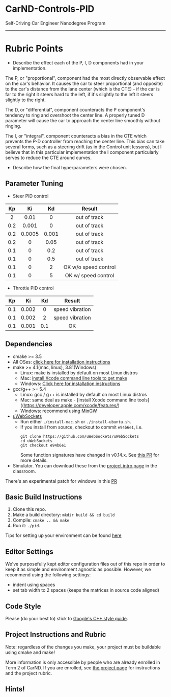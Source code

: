 # CarND-Controls-PID
Self-Driving Car Engineer Nanodegree Program

---

# Rubric Points

- Describe the effect each of the P, I, D components had in your implementation.

The P, or "proportional", component had the most directly observable effect on the car's behavior. It causes the car to steer proportional (and opposite) to the car's distance from the lane center (which is the CTE) - if the car is far to the right it steers hard to the left, if it's slightly to the left it steers slightly to the right.

The D, or "differential", component counteracts the P component's tendency to ring and overshoot the center line. A properly tuned D parameter will cause the car to approach the center line smoothly without ringing.

The I, or "integral", component counteracts a bias in the CTE which prevents the P-D controller from reaching the center line. This bias can take several forms, such as a steering drift (as in the Control unit lessons), but I believe that in this particular implementation the I component particularly serves to reduce the CTE around curves.

- Describe how the final hyperparameters were chosen.

## Parameter Tuning

- Steer PID control

| Kp  | Ki  | Kd  | Result |
|:---:|:---:|:---:|:------:|
|2    |0.01 |  0  | out of track |
|0.2  |0.001|  0  | out of track |
|0.2  |0.0005|0.001| out of track |
|0.2  |0    |0.05 | out of track |    
|0.1  |0    | 0.2 | out of track |
|0.1  |0    | 0.5 | out of track |
|0.1  |0    | 2   | OK w/o speed control|
|0.1  |0    | 5   | OK w/ speed control|

- Throttle PID control

| Kp  | Ki  | Kd  | Result |
|:---:|:---:|:---:|:------:|
|0.1  |0.002| 0   | speed vibration |
|0.1  |0.002| 2   | speed vibration |
|0.1  |0.001| 0.1 | OK     |



## Dependencies

* cmake >= 3.5
 * All OSes: [click here for installation instructions](https://cmake.org/install/)
* make >= 4.1(mac, linux), 3.81(Windows)
  * Linux: make is installed by default on most Linux distros
  * Mac: [install Xcode command line tools to get make](https://developer.apple.com/xcode/features/)
  * Windows: [Click here for installation instructions](http://gnuwin32.sourceforge.net/packages/make.htm)
* gcc/g++ >= 5.4
  * Linux: gcc / g++ is installed by default on most Linux distros
  * Mac: same deal as make - [install Xcode command line tools]((https://developer.apple.com/xcode/features/)
  * Windows: recommend using [MinGW](http://www.mingw.org/)
* [uWebSockets](https://github.com/uWebSockets/uWebSockets)
  * Run either `./install-mac.sh` or `./install-ubuntu.sh`.
  * If you install from source, checkout to commit `e94b6e1`, i.e.
    ```
    git clone https://github.com/uWebSockets/uWebSockets 
    cd uWebSockets
    git checkout e94b6e1
    ```
    Some function signatures have changed in v0.14.x. See [this PR](https://github.com/udacity/CarND-MPC-Project/pull/3) for more details.
* Simulator. You can download these from the [project intro page](https://github.com/udacity/self-driving-car-sim/releases) in the classroom.

There's an experimental patch for windows in this [PR](https://github.com/udacity/CarND-PID-Control-Project/pull/3)

## Basic Build Instructions

1. Clone this repo.
2. Make a build directory: `mkdir build && cd build`
3. Compile: `cmake .. && make`
4. Run it: `./pid`. 

Tips for setting up your environment can be found [here](https://classroom.udacity.com/nanodegrees/nd013/parts/40f38239-66b6-46ec-ae68-03afd8a601c8/modules/0949fca6-b379-42af-a919-ee50aa304e6a/lessons/f758c44c-5e40-4e01-93b5-1a82aa4e044f/concepts/23d376c7-0195-4276-bdf0-e02f1f3c665d)

## Editor Settings

We've purposefully kept editor configuration files out of this repo in order to
keep it as simple and environment agnostic as possible. However, we recommend
using the following settings:

* indent using spaces
* set tab width to 2 spaces (keeps the matrices in source code aligned)

## Code Style

Please (do your best to) stick to [Google's C++ style guide](https://google.github.io/styleguide/cppguide.html).

## Project Instructions and Rubric

Note: regardless of the changes you make, your project must be buildable using
cmake and make!

More information is only accessible by people who are already enrolled in Term 2
of CarND. If you are enrolled, see [the project page](https://classroom.udacity.com/nanodegrees/nd013/parts/40f38239-66b6-46ec-ae68-03afd8a601c8/modules/f1820894-8322-4bb3-81aa-b26b3c6dcbaf/lessons/e8235395-22dd-4b87-88e0-d108c5e5bbf4/concepts/6a4d8d42-6a04-4aa6-b284-1697c0fd6562)
for instructions and the project rubric.

## Hints!



